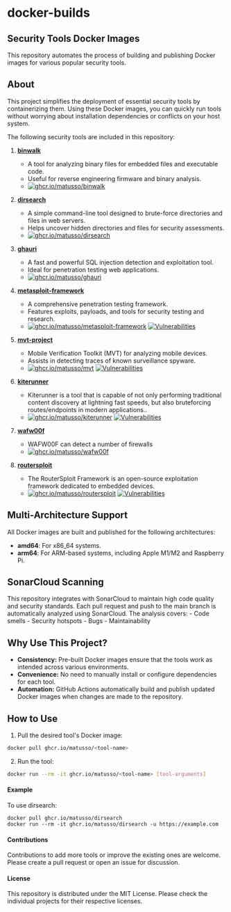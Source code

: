   # docker-builds

   ## Security Tools Docker Images

   This repository automates the process of building and publishing Docker images for various popular security tools.

   ## About

   This project simplifies the deployment of essential security tools by containerizing them. Using these Docker images, you can quickly run tools without worrying about installation dependencies or conflicts on your host system.

   The following security tools are included in this repository:

   1. **[binwalk](https://github.com/ReFirmLabs/binwalk)**  
      - A tool for analyzing binary files for embedded files and executable code.  
      - Useful for reverse engineering firmware and binary analysis.
      - [![ghcr.io/matusso/binwalk](https://github.com/matusso/docker-builds/actions/workflows/binwalk.yml/badge.svg)](https://github.com/matusso/docker-builds/actions/workflows/binwalk.yml)

   2. **[dirsearch](https://github.com/maurosoria/dirsearch)**  
      - A simple command-line tool designed to brute-force directories and files in web servers.  
      - Helps uncover hidden directories and files for security assessments.
      - [![ghcr.io/matusso/dirsearch](https://github.com/matusso/docker-builds/actions/workflows/dirsearch.yml/badge.svg)](https://github.com/matusso/docker-builds/actions/workflows/dirsearch.yml)

   3. **[ghauri](https://github.com/r0oth3x49/ghauri)**  
      - A fast and powerful SQL injection detection and exploitation tool.  
      - Ideal for penetration testing web applications.
      - [![ghcr.io/matusso/ghauri](https://github.com/matusso/docker-builds/actions/workflows/ghauri.yml/badge.svg)](https://github.com/matusso/docker-builds/actions/workflows/ghauri.yml)

   4. **[metasploit-framework](https://github.com/rapid7/metasploit-framework)**  
      - A comprehensive penetration testing framework.  
      - Features exploits, payloads, and tools for security testing and research.
      - [![ghcr.io/matusso/metasploit-framework](https://github.com/matusso/docker-builds/actions/workflows/metasploit-framework.yml/badge.svg)](https://github.com/matusso/docker-builds/actions/workflows/metasploit-framework.yml)
        [![Vulnerabilities](https://sonarcloud.io/api/project_badges/measure?project=docker-builds%3Ametasploit-framework&metric=vulnerabilities)](https://sonarcloud.io/summary/new_code?id=docker-builds%3Ametasploit-framework)

   5. **[mvt-project](https://github.com/mvt-project/mvt)**  
      - Mobile Verification Toolkit (MVT) for analyzing mobile devices.  
      - Assists in detecting traces of known surveillance spyware.
      - [![ghcr.io/matusso/mvt](https://github.com/matusso/docker-builds/actions/workflows/mvt-project.yml/badge.svg)](https://github.com/matusso/docker-builds/actions/workflows/mvt-project.yml)
        [![Vulnerabilities](https://sonarcloud.io/api/project_badges/measure?project=docker-builds%3Amvt-project&metric=vulnerabilities)](https://sonarcloud.io/summary/new_code?id=docker-builds%3Amvt-project)

   6. **[kiterunner](https://github.com/assetnote/kiterunner)**  
      - Kiterunner is a tool that is capable of not only performing traditional content discovery at lightning fast speeds, but also bruteforcing routes/endpoints in modern applications..  
      - [![ghcr.io/matusso/kiterunner](https://github.com/matusso/docker-builds/actions/workflows/kiterunner.yml/badge.svg)](https://github.com/matusso/docker-builds/actions/workflows/kiterunner.yml)
        [![Vulnerabilities](https://sonarcloud.io/api/project_badges/measure?project=docker-builds%3Akiterunner&metric=vulnerabilities)](https://sonarcloud.io/summary/new_code?id=docker-builds%3Akiterunner)

   7. **[wafw00f](https://github.com/EnableSecurity/wafw00f)**  
      - WAFW00F can detect a number of firewalls  
      - [![ghcr.io/matusso/wafw00f](https://github.com/matusso/docker-builds/actions/workflows/wafw00f.yml/badge.svg)](https://github.com/matusso/docker-builds/actions/workflows/wafw00f.yml)

   8. **[routersploit](https://github.com/threat9/routersploit)**  
      - The RouterSploit Framework is an open-source exploitation framework dedicated to embedded devices.  
      - [![ghcr.io/matusso/routersploit](https://github.com/matusso/docker-builds/actions/workflows/routersploit.yml/badge.svg)](https://github.com/matusso/docker-builds/actions/workflows/routersploit.yml)
        [![Vulnerabilities](https://sonarcloud.io/api/project_badges/measure?project=docker-builds%3Aroutersploit&metric=vulnerabilities)](https://sonarcloud.io/summary/new_code?id=docker-builds%3Aroutersploit)

   ## Multi-Architecture Support

   All Docker images are built and published for the following architectures:
   - **amd64**: For x86_64 systems.
   - **arm64**: For ARM-based systems, including Apple M1/M2 and Raspberry Pi.

   ## SonarCloud Scanning

   This repository integrates with SonarCloud to maintain high code quality and security standards.
   Each pull request and push to the main branch is automatically analyzed using SonarCloud.
   The analysis covers:
      - Code smells
      - Security hotspots
      - Bugs
      - Maintainability

   ## Why Use This Project?

   - **Consistency:** Pre-built Docker images ensure that the tools work as intended across various environments.  
   - **Convenience:** No need to manually install or configure dependencies for each tool.  
   - **Automation:** GitHub Actions automatically build and publish updated Docker images when changes are made to the repository.  

   ## How to Use

   1. Pull the desired tool's Docker image:  
   ```bash
   docker pull ghcr.io/matusso/<tool-name>
   ```

   2. Run the tool:
   ```bash
   docker run --rm -it ghcr.io/matusso/<tool-name> [tool-arguments]  
   ```

   #### Example

   To use dirsearch:

   ```
   docker pull ghcr.io/matusso/dirsearch  
   docker run --rm -it ghcr.io/matusso/dirsearch -u https://example.com  
   ```

   #### Contributions

   Contributions to add more tools or improve the existing ones are welcome. Please create a pull request or open an issue for discussion.


   #### License

   This repository is distributed under the MIT License. Please check the individual projects for their respective licenses.
